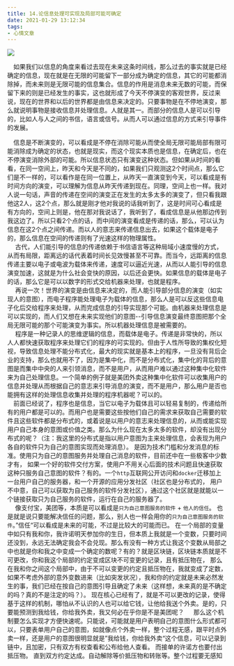 ```yaml
---
title: 14.论信息处理可实现及局部可能可确定
date: 2021-01-29 13:12:34
tags:
- 心情文章
---
```

<div>
    <img src="https://qiniu.wuchuheng.com/images/xiannuon.jpeg" />
</div>

&emsp;如果我们以信息的角度来看过去现在未来这条时间线，那么过去的事实就是已经确定的信息，现在就是在无限的可能留下一部分成为确定的信息，其它的可能都消除掉，而未来则是无限可能的信息集合。信息的作用是消息未来无数的可能，而保留下来的则是已经发生的事实，这也就形成了今天不停演变的客观世界，反过来说，现在的世界和以后的世界都是由信息来决定的。只要事物是在不停地演变，那么就说明事物是接收信息并处理信息。人就是其一。而部分的信息人是可以引导的，比如人与人之间的书信，语言或信号。从而人可以通过信息的方式来引导事件的发展。
<!--more-->
&emsp;信息是不断演变的，可以看成是不停在消除可能从而使全局无限可能局部有限可能消除成为确定的状态，也就是现实，而这个现实本质也是信息，在确定后，也在不停演变消除外部的可能。所以信息状态只有演变这种状态。但如果从时间的看看，在同一空间上，昨天和今天是不同的，如果我们只观测这2个时间点，那么它们是不一样的，可以看作是在同一位置上，从昨天一直演变到今天，可以看成是有时间方向的演变，可以理解为信息从昨天传递到现在。同理，空间上也一样。我对人说一句话，声音的传递在空间的演变正在发生的太多太多的演变了，但只看我跟他这2人，这2个点，那么就是刚才他对我说的话我听到了，这是时间可心看成是有方向的，空间上则是，他在那对我说话了，我听到了，看成信息是从他那边传到我这边了。所以只看2个点的话，而中间的演变看成是传递的话，那么，可以认为信息在这2个点之间传递。而以人的意志来传递信息出去，如果这个载体是电子的，那么信息在空间的传递则有了光速这样的物理属性。  
&emsp; 古代，人们能引导的信息的传递依赖于书信语言等这种局域小速度慢的方式，从而有局限，距离远的话代表着时间长见效慢甚至不可靠。而当今，远距离的信息传递主要以电子或电波为载体来传递，速度可以逼近光速，从而以人能引导的信息演变加速，这就是为什么社会变快的原因，以后还会更快。如果信息的载体是电子的话，那么它是可以以数字的形式交给机器来处理，也就是程序。  
&emsp; 再说一次！世界的演变是由信息来决定的，而人能引导部分信息的演变（如实现人的意图），而电子程序能处理电子为载体的信息，那么人是可以反这些信息电子化后交给程序来处理，从而完成信息的引导实现那个可能。由机器来处理信息是可以实现的，而人们又想在未来实现他们的意图--引导信息演变最终意图把那个全局无限可能的那个可能演变为事实。所以机器处理信息是被需要的。  
&emsp; 程序是一种记录人的思维逻辑的信息，而载体是电子。传递是非常快的，所以人人都快速获取程序来处理它们的程序的可实现的。但由于人性所导致的集权化短视，导致信息处理不能分布式化，最大的现实就是基本上的程序，一旦没有背后企业的支持，那么也就用不了，因为是集中化，而不是分布式化，集中化的背后的意图是而集中中央的人来引领消息，而不是用户，从而用户难以通过这种集中化软件来为自己处理信息。一个简单的例子就是美团外卖这种集中化软件可以收集用户的信息并处理从而根据自己的意志来引导消息的演变，而不是用户，那么用户是否也能拥有这样的处理信息收集并处理的程序机器呢？可以的。  
&emsp;前面已经说了，程序也是信息，当它以电子为载体且可以轻易复制的，传递给所有的用户都是可以的。而用户也是需要这些按他们自己的需求来获取自己需要的软件且这些软件都是分布式的，或着说是以用户的意志来处理信息的，从而或能实现用户自己本身的意图或价值之类。那么为什么现在太多太多的软件，却没有出现分布式的呢？（注：我这里的分布式是指以用户意图为主来处理信息，会表现为用户各自的软件只为自己的意图实现而处理消息）。 是因为技术门槛和分发消息的标准。使用只为自己的意图服务并处理自己消息的软件，目前还中在一些极客中少数才有， 如果一个好的软件交付方案，使用户不用关心后面的技术问题且快速获取这种只服务自己意图的软件？有的。一个`http`互联网公开访问和`docker`迁移加上一台用户自己的服务器，和一个开源的应用分发社区（社区也是分布式的， 用户不中意，自己可以获取为自己服务的软件分发社区），通过这个社区就是就能以一个链接获取只为自己服务的软件，运行在自己的服务器了。  
&emsp; 像支付宝，美团等，本质是可以看成是`只为自己意图服务的软件` + `他人的信任`。 也是就是说只要能解决信任的问题，那么，别人也一样会用你的`只为自己意图服务的软件`。”信任“可以看成是未来的可能，不过是比较大的可能而已。 在一个局部的变量中如只有我和你，我许诺明天参加你的生日，但本质上我就是一个变数，只要时间还没到，永远无法确定我会不会兑现。那么有没有一种方式让我这个变数从局部之中也就是你和我之中变成一个确定的数呢？有的？就是区块链，区块链本质就是不可更改，你和我这个局部的约定变成区块不可变更的记录，且有抵压物在， 那么在我和你之间这个局部中，由于不可以变更的约定且抵压物在，我就变成了定数，如果不考虑外部的意外变数进来（比如突发状况），我和你的约定就是未来必然发生的事，我们已经在按自己的意图引导且确定了未来（这样想，未来真的是不确定的吗？真的不是注定的吗？）。 现在核心已经有了，就是不可以更改的记录，使得基于这样的机制，哪怕从不认识的人也可以给它钱，让他给我送个外卖。是的，只要能预测到我给钱，你给我外卖，我又何必在乎你是不是美团呢？
&emsp; 那么这个机制要怎么实现才方便快速呢。只能说，可能就是用户表明自己的意图什么形式都可以，只要表单用户自己的意图，如就像点个外卖一样，整个过程无感，跟平时点外卖一样，还是用户的意图很明显就是”我给钱，你给我外卖“这个信息，可以记录到链中，且加密，只有双方有权查看和公布给他人查看。 而接单的许诺方也要付出抵压物。 直到双方约定达成。自动解除等价抵压物和转账等。整个过程要无感知